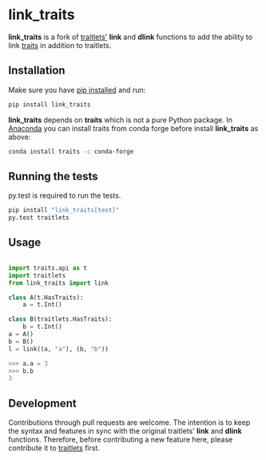 # link_traits


**link_traits** is a fork of [traitlets'](https://github.com/ipython/traitlets)
**link** and **dlink** functions to add the ability to link
[traits](https://github.com/enthought/traits) in addition to traitlets.


## Installation

Make sure you have
[pip installed](https://pip.pypa.io/en/stable/installing/) and run:

```bash
pip install link_traits
```

**link_traits** depends on **traits** which is not a pure Python package. In
[Anaconda](http://continuum.io/anaconda) you can install traits from
conda forge before install **link_traits** as above:

```bash
conda install traits -c conda-forge

```

## Running the tests

py.test is required to run the tests.

```bash
pip install "link_traits[test]"
py.test traitlets
```

## Usage

```python

import traits.api as t
import traitlets
from link_traits import link

class A(t.HasTraits):
    a = t.Int()

class B(traitlets.HasTraits):
    b = t.Int()
a = A()
b = B()
l = link((a, "a"), (b, "b"))
```

```python
>>> a.a = 3
>>> b.b
3
```

## Development

Contributions through pull requests are welcome. The intention is to keep the
syntax and features in sync with the original traitlets' **link** and **dlink**
functions. Therefore, before contributing a new feature here,
please contribute it to [traitlets](https://github.com/ipython/traitlets/)
first.
